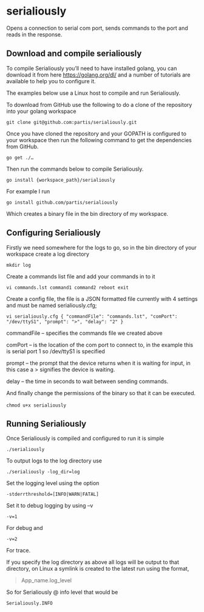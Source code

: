 # serialiously

Opens a connection to serial com port, sends commands to the port and reads in the response.

## Download and compile serialiously

To compile Serialiously you’ll need to have installed golang, you can download it from here https://golang.org/dl/ and a number of tutorials are available to help you to configure it. 

The examples below use a Linux host to compile and run Serialiously.

To download from GitHub use the following to do a clone of the repository into your golang workspace

`git clone git@github.com:partis/serialiously.git`

Once you have cloned the repository and your GOPATH is configured to your workspace then run the following command to get the dependencies from GitHub.

`go get ./…`

Then run the commands below to compile Serialiously.

`go install {workspace_path}/serialiously`

For example I run

`go install github.com/partis/serialiously`

Which creates a binary file in the bin directory of my workspace.

## Configuring Serialiously

Firstly we need somewhere for the logs to go, so in the bin directory of your workspace create a log directory

`mkdir log`

Create a commands list file and add your commands in to it

`vi commands.lst
command1
command2
reboot
exit`

Create a config file, the file is a JSON formatted file currently with 4 settings and must be named serialiously.cfg;

`vi serialiously.cfg
{
  "commandFile": "commands.lst",
  "comPort": "/dev/ttyS1",
  "prompt": ">",
  "delay": "2"
}`

commandFile – specifies the commands file we created above

comPort – is the location of the com port to connect to, in the example this is serial port 1 so /dev/ttyS1 is specified

prompt – the prompt that the device returns when it is waiting for input, in this case a > signifies the device is waiting.

delay – the time in seconds to wait between sending commands.

And finally change the permissions of the binary so that it can be executed.

`chmod u+x serialiously`
 
## Running Serialiously

Once Serialiously is compiled and configured to run it is simple

`./serialiously`

To output logs to the log directory use

`./serialiously -log_dir=log`

Set the logging level using the option

`-stderrthreshold=[INFO|WARN|FATAL]`

Set it to debug logging by using –v

`-v=1 `

For debug and

`-v=2`

For trace.

If you specify the log directory as above all logs will be output to that directory, on Linux a symlink is created to the latest run using the format,

> App_name.log_level

So for Serialiously @ info level that would be

`Serialiously.INFO`
